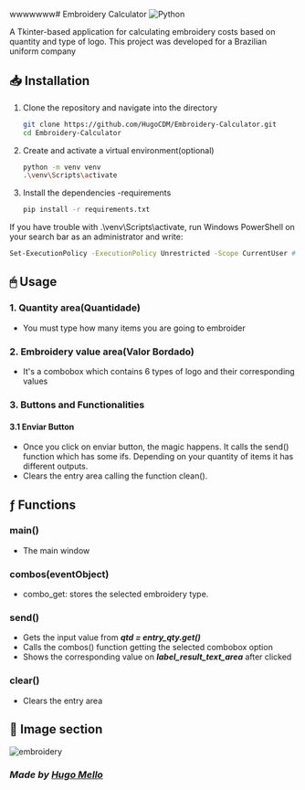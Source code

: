 wwwwwww# Embroidery Calculator
![Python](https://img.shields.io/badge/python-3670A0?style=for-the-badge&logo=python&logoColor=ffdd54)

<p> A Tkinter-based application for calculating embroidery costs based on quantity and type of logo. This project was developed for a Brazilian uniform company</p>




## 📥 Installation
1. Clone the repository and navigate into the directory
   ```bash
   git clone https://github.com/HugoCDM/Embroidery-Calculator.git
   cd Embroidery-Calculator
   ```
2. Create and activate a virtual environment(optional)
   ```bash
   python -m venv venv 
   .\venv\Scripts\activate 
   ```
3. Install the dependencies -requirements
   ```bash
   pip install -r requirements.txt 
   ```
If you have trouble with .\venv\Scripts\activate, run Windows PowerShell on your search bar as an administrator and write:
```bash
Set-ExecutionPolicy -ExecutionPolicy Unrestricted -Scope CurrentUser # Then type Y and press Enter. Go to step 2
```
## 🖱 Usage
### 1. Quantity area(Quantidade)
- You must type how many items you are going to embroider
### 2. Embroidery value area(Valor Bordado)
- It's a combobox which contains 6 types of logo and their corresponding values

### 3. Buttons and Functionalities
#### 3.1 Enviar Button
- Once you click on enviar button, the magic happens. It calls the send() function which has some ifs. Depending on your quantity of items it has different outputs.
- Clears the entry area calling the function clean().

## ƒ Functions
### main()
- The main window

### combos(eventObject)
- combo_get: stores the selected embroidery type.

### send()
- Gets the input value from <b>*qtd = entry_qty.get()*</b>
- Calls the combos() function getting the selected combobox option
- Shows the corresponding value on <b>*label_result_text_area*</b> after clicked 

### clear()
- Clears the entry area


## 🌅 Image section

![embroidery](https://github.com/user-attachments/assets/34de65d9-9436-46e7-b8eb-c2d2a0ff88f9)

### *Made by [Hugo Mello](https://github.com/HugoCDM)*







